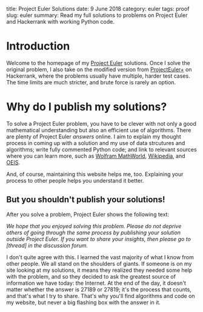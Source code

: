 title: Project Euler Solutions
date: 9 June 2018
category: euler
tags: proof
slug: euler
summary: Read my full solutions to problems on Project Euler and Hackerrank with working Python code.

# Introduction

Welcome to the homepage of my [Project Euler](https://projecteuler.net/) solutions.
Once I solve the original problem, I also take on the modified version from [ProjectEuler+](https://www.hackerrank.com/contests/projecteuler/challenges) on Hackerrank, where the problems usually have multiple, harder test cases.
The time limits are much stricter, and brute force is rarely an option.

# Why do I publish my solutions?

To solve a Project Euler problem, you have to be clever with not only a good mathematical understanding but also an efficient use of algorithms.
There are plenty of Project Euler *answers* online.
I aim to explain my thought process in coming up with a solution and my use of data strcutures and algorithms; write fully commented Python code; and link to relevant sources where you can learn more, such as [Wolfram MathWorld](http://mathworld.wolfram.com/), [Wikipedia](https://en.wikipedia.org/wiki/Main_Page), and [OEIS](https://oeis.org/).

And, of course, maintaining this website helps me, too. 
Explaining your process to other people helps you understand it better.

## But you shouldn't publish your solutions!

After you solve a problem, Project Euler shows the following text:

*We hope that you enjoyed solving this problem.
Please do not deprive others of going through the same process by publishing your solution outside Project Euler.
If you want to share your insights, then please go to [thread] in the discussion forum.*

I don't quite agree with this.
I learned the vast majority of what I know from other people.
We all stand on the shoulders of giants.
If someone is on my site looking at my solutions, it means they realized they needed some help with the problem, and so they decided to ask the greatest source of information we have today: the Internet.
At the end of the day, it doesn't matter whether the answer is 27189 or 27819; it's the process that counts, and that's what I try to share.
That's why you'll find algorithms and code on my website, but never a big flashing box with the answer in it.